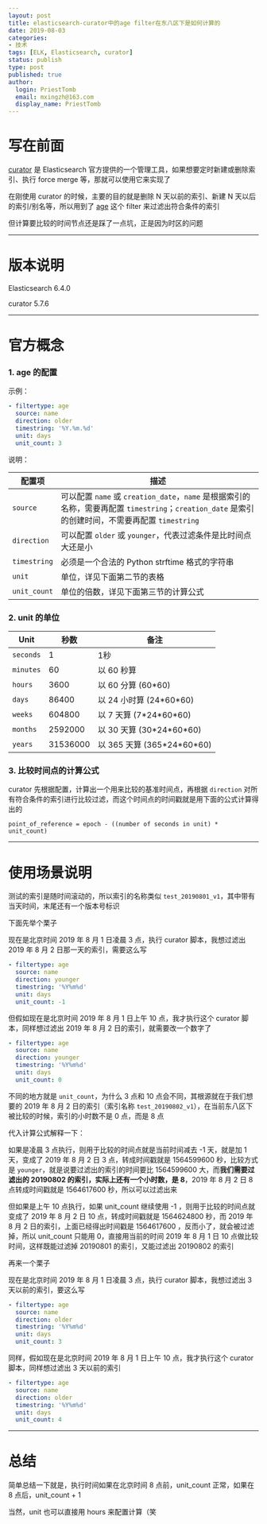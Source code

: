 ```yaml
---
layout: post
title: elasticsearch-curator中的age filter在东八区下是如何计算的
date: 2019-08-03
categories:
- 技术
tags: [ELK, Elasticsearch, curator]
status: publish
type: post
published: true
author:
  login: PriestTomb
  email: mxingzh@163.com
  display_name: PriestTomb
---
```


# 写在前面

[curator](https://www.elastic.co/guide/en/elasticsearch/client/curator/current/about.html) 是 Elasticsearch 官方提供的一个管理工具，如果想要定时新建或删除索引、执行 force merge 等，那就可以使用它来实现了

在刚使用 curator 的时候，主要的目的就是删除 N 天以前的索引、新建 N 天以后的索引/别名等，所以用到了 [age](https://www.elastic.co/guide/en/elasticsearch/client/curator/current/filtertype_age.html) 这个 filter 来过滤出符合条件的索引

但计算要比较的时间节点还是踩了一点坑，正是因为时区的问题

---

# 版本说明

Elasticsearch 6.4.0

curator 5.7.6

---

# 官方概念

### 1. age 的配置

示例：

```yaml
- filtertype: age
  source: name
  direction: older
  timestring: '%Y.%m.%d'
  unit: days
  unit_count: 3
```

说明：

| 配置项 | 描述 |
| --- | --- |
| `source` | 可以配置 `name` 或 `creation_date`，`name` 是根据索引的名称，需要再配置  `timestring`；`creation_date` 是索引的创建时间，不需要再配置 `timestring` |
| `direction` | 可以配置 `older` 或 `younger`，代表过滤条件是比时间点大还是小 |
| `timestring` | 必须是一个合法的 Python strftime 格式的字符串 |
| `unit` | 单位，详见下面第二节的表格 |
| `unit_count` | 单位的倍数，详见下面第三节的计算公式 |


### 2. unit 的单位

| Unit | 秒数 | 备注 |
| -- | -- | -- |
| `seconds` | 1 | 1秒 |
| `minutes` | 60 | 以 60 秒算 |
| `hours` | 3600 | 以 60 分算 (60\*60) |
| `days` | 86400 | 以 24 小时算 (24\*60\*60) |
| `weeks` | 604800 | 以 7 天算 (7\*24\*60\*60) |
| `months` | 2592000 | 以 30 天算 (30\*24\*60\*60) |
| `years` | 31536000 | 以 365 天算 (365\*24\*60\*60) |


### 3. 比较时间点的计算公式

curator 先根据配置，计算出一个用来比较的基准时间点，再根据 `direction` 对所有符合条件的索引进行比较过滤，而这个时间点的时间戳就是用下面的公式计算得出的

`point_of_reference = epoch - ((number of seconds in unit) * unit_count)`

---

# 使用场景说明

测试的索引是随时间滚动的，所以索引的名称类似 `test_20190801_v1`，其中带有当天时间，末尾还有一个版本号标识

下面先举个栗子

现在是北京时间 2019 年 8 月 1 日凌晨 3 点，执行 curator 脚本，我想过滤出 2019 年 8 月 2 日那一天的索引，需要这么写

```yaml
- filtertype: age
  source: name
  direction: younger
  timestring: '%Y%m%d'
  unit: days
  unit_count: -1
```

但假如现在是北京时间 2019 年 8 月 1 日上午 10 点，我才执行这个 curator 脚本，同样想过滤出 2019 年 8 月 2 日的索引，就需要改一个数字了

```yaml
- filtertype: age
  source: name
  direction: younger
  timestring: '%Y%m%d'
  unit: days
  unit_count: 0
```

不同的地方就是 `unit_count`，为什么 3 点和 10 点会不同，其根源就在于我们想要的 2019 年 8 月 2 日的索引（索引名称 `test_20190802_v1`），在当前东八区下被比较的时候，索引的小时数不是 0 点，而是 8 点

代入计算公式解释一下：

如果是凌晨 3 点执行，则用于比较的时间点就是当前时间减去 -1 天，就是加 1 天，变成了 2019 年 8 月 2 日 3 点，转成时间戳就是 1564599600 秒，比较方式是 `younger`，就是说要过滤出的索引的时间要比 1564599600 大，而**我们需要过滤出的 20190802 的索引，实际上还有一个小时数，是 8**，2019 年 8 月 2 日 8 点转成时间戳就是 1564617600 秒，所以可以过滤出来

但如果是上午 10 点执行，如果 unit_count 继续使用 -1 ，则用于比较的时间点就变成了 2019 年 8 月 2 日 10 点，转成时间戳就是 1564624800 秒，而 2019 年 8 月 2 日的索引，上面已经得出时间戳是 1564617600 ，反而小了，就会被过滤掉，所以 unit_count 只能用 0，直接用当前的时间 2019 年 8 月 1 日 10 点做比较时间，这样既能过滤掉 20190801 的索引，又能过滤出 20190802 的索引

再来一个栗子

现在是北京时间 2019 年 8 月 1 日凌晨 3 点，执行 curator 脚本，我想过滤出 3 天以前的索引，要这么写

```yaml
- filtertype: age
  source: name
  direction: older
  timestring: '%Y%m%d'
  unit: days
  unit_count: 3
```

同样，假如现在是北京时间 2019 年 8 月 1 日上午 10 点，我才执行这个 curator 脚本，同样想过滤出 3 天以前的索引

```yaml
- filtertype: age
  source: name
  direction: older
  timestring: '%Y%m%d'
  unit: days
  unit_count: 4
```

---

# 总结

简单总结一下就是，执行时间如果在北京时间 8 点前，unit_count 正常，如果在 8 点后，unit_count + 1

当然，unit 也可以直接用 hours 来配置计算（笑

